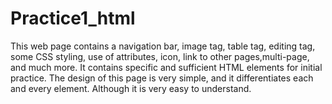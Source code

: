 # Practice1_html
This web page contains a navigation bar, image tag, table tag, editing tag, some CSS styling, use of attributes, icon, link to other pages,multi-page, and much more. It contains specific and sufficient HTML elements for initial practice. The design of this page is very simple, and it differentiates each and every element. Although it is very easy to understand.
